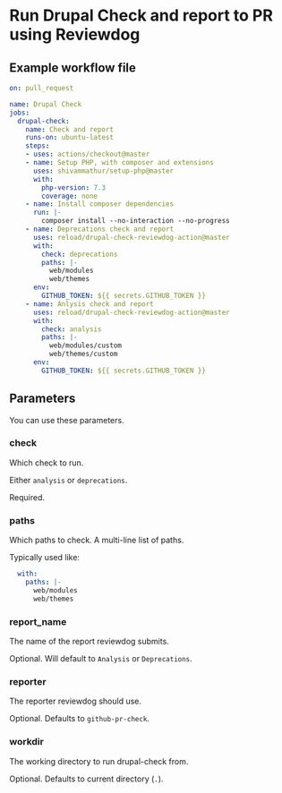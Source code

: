 # Run Drupal Check and report to PR using Reviewdog

## Example workflow file

```yaml
on: pull_request

name: Drupal Check
jobs:
  drupal-check:
    name: Check and report
    runs-on: ubuntu-latest
    steps:
    - uses: actions/checkout@master
    - name: Setup PHP, with composer and extensions
      uses: shivammathur/setup-php@master
      with:
        php-version: 7.3
        coverage: none
    - name: Install composer dependencies
      run: |-
        composer install --no-interaction --no-progress
    - name: Deprecations check and report
      uses: reload/drupal-check-reviewdog-action@master
      with:
        check: deprecations
        paths: |-
          web/modules
          web/themes
      env:
        GITHUB_TOKEN: ${{ secrets.GITHUB_TOKEN }}
    - name: Anlysis check and report
      uses: reload/drupal-check-reviewdog-action@master
      with:
        check: analysis
        paths: |-
          web/modules/custom
          web/themes/custom
      env:
        GITHUB_TOKEN: ${{ secrets.GITHUB_TOKEN }}
```

## Parameters

You can use these parameters.

### check

Which check to run.

Either `analysis` or `deprecations`.

Required.

### paths

Which paths to check. A multi-line list of paths.

Typically used like:

```yaml
  with:
    paths: |-
      web/modules
      web/themes
```

### report_name

The name of the report reviewdog submits.

Optional. Will default to `Analysis` or `Deprecations`.

### reporter

The reporter reviewdog should use.

Optional. Defaults to `github-pr-check`.

### workdir

The working directory to run drupal-check from.

Optional. Defaults to current directory (`.`).

